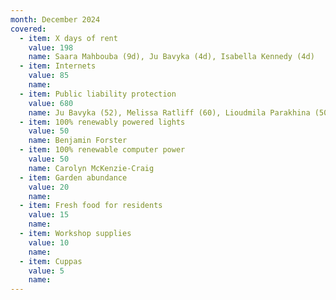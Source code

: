 ```yaml
---
month: December 2024
covered:
  - item: X days of rent
    value: 198
    name: Saara Mahbouba (9d), Ju Bavyka (4d), Isabella Kennedy (4d)
  - item: Internets
    value: 85
    name: 
  - item: Public liability protection
    value: 680
    name: Ju Bavyka (52), Melissa Ratliff (60), Lioudmila Parakhina (50), Matthew Hopkins (60)
  - item: 100% renewably powered lights
    value: 50
    name: Benjamin Forster
  - item: 100% renewable computer power
    value: 50
    name: Carolyn McKenzie-Craig
  - item: Garden abundance
    value: 20
    name: 
  - item: Fresh food for residents
    value: 15
    name: 
  - item: Workshop supplies
    value: 10
    name: 
  - item: Cuppas
    value: 5
    name: 
---
```

